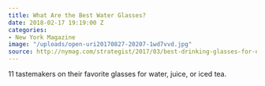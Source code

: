 ```yaml
---
title: What Are the Best Water Glasses?
date: 2018-02-17 19:19:00 Z
categories:
- New York Magazine
image: "/uploads/open-uri20170827-20207-1wd7vvd.jpg"
source: http://nymag.com/strategist/2017/03/best-drinking-glasses-for-everyday-use.html
---
```


11 tastemakers on their favorite glasses for water, juice, or iced tea.
